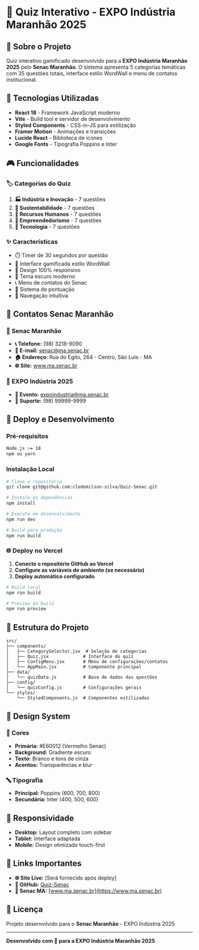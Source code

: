 # 🎯 Quiz Interativo - EXPO Indústria Maranhão 2025

## 📖 Sobre o Projeto

Quiz interativo gamificado desenvolvido para a **EXPO Indústria Maranhão 2025** pelo **Senac Maranhão**. O sistema apresenta 5 categorias temáticas com 35 questões totais, interface estilo WordWall e menu de contatos institucional.

## 🚀 Tecnologias Utilizadas

- **React 18** - Framework JavaScript moderno
- **Vite** - Build tool e servidor de desenvolvimento
- **Styled Components** - CSS-in-JS para estilização
- **Framer Motion** - Animações e transições
- **Lucide React** - Biblioteca de ícones
- **Google Fonts** - Tipografia Poppins e Inter

## 🎮 Funcionalidades

### 🏷️ Categorias do Quiz
1. **🏭 Indústria e Inovação** - 7 questões
2. **🌱 Sustentabilidade** - 7 questões  
3. **👥 Recursos Humanos** - 7 questões
4. **💼 Empreendedorismo** - 7 questões
5. **🔧 Tecnologia** - 7 questões

### ✨ Características
- ⏱️ Timer de 30 segundos por questão
- 🎨 Interface gamificada estilo WordWall
- 📱 Design 100% responsivo
- 🌙 Tema escuro moderno
- 📞 Menu de contatos do Senac
- 🎯 Sistema de pontuação
- 🔄 Navegação intuitiva

## 🏢 Contatos Senac Maranhão

### 📍 **Senac Maranhão**
- **📞 Telefone:** (98) 3218-9090
- **📧 E-mail:** senac@ma.senac.br
- **🏠 Endereço:** Rua do Egito, 264 - Centro, São Luís - MA
- **🌐 Site:** www.ma.senac.br

### 🎪 **EXPO Indústria 2025**
- **📧 Evento:** expoindustria@ma.senac.br
- **🔧 Suporte:** (98) 99999-9999

## 🚀 Deploy e Desenvolvimento

### Pré-requisitos
```bash
Node.js >= 18
npm ou yarn
```

### Instalação Local
```bash
# Clone o repositório
git clone git@github.com:clodomilson-silva/Quiz-Senac.git

# Instale as dependências
npm install

# Execute em desenvolvimento
npm run dev

# Build para produção
npm run build
```

### 🌐 Deploy no Vercel
1. **Conecte o repositório GitHub ao Vercel**
2. **Configure as variáveis de ambiente (se necessário)**
3. **Deploy automático configurado**

```bash
# Build local
npm run build

# Preview da build
npm run preview
```

## 📁 Estrutura do Projeto

```
src/
├── components/
│   ├── CategorySelector.jsx  # Seleção de categorias
│   ├── Quiz.jsx             # Interface do quiz
│   ├── ConfigMenu.jsx       # Menu de configurações/contatos
│   └── AppMain.jsx          # Componente principal
├── data/
│   └── quizData.js          # Base de dados das questões
├── config/
│   └── quizConfig.js        # Configurações gerais
└── styles/
    └── StyledComponents.js  # Componentes estilizados
```

## 🎨 Design System

### 🎨 Cores
- **Primária:** #E60012 (Vermelho Senac)
- **Background:** Gradiente escuro
- **Texto:** Branco e tons de cinza
- **Acentos:** Transparências e blur

### 🔤 Tipografia
- **Principal:** Poppins (600, 700, 800)
- **Secundária:** Inter (400, 500, 600)

## 📱 Responsividade

- **Desktop:** Layout completo com sidebar
- **Tablet:** Interface adaptada
- **Mobile:** Design otimizado touch-first

## 🔗 Links Importantes

- **🌐 Site Live:** [Será fornecido após deploy]
- **📱 GitHub:** [Quiz-Senac](https://github.com/clodomilson-silva/Quiz-Senac)
- **🏢 Senac MA:** [www.ma.senac.br](https://www.ma.senac.br)

## 📄 Licença

Projeto desenvolvido para o **Senac Maranhão** - EXPO Indústria 2025

---

**Desenvolvido com 💙 para a EXPO Indústria Maranhão 2025**